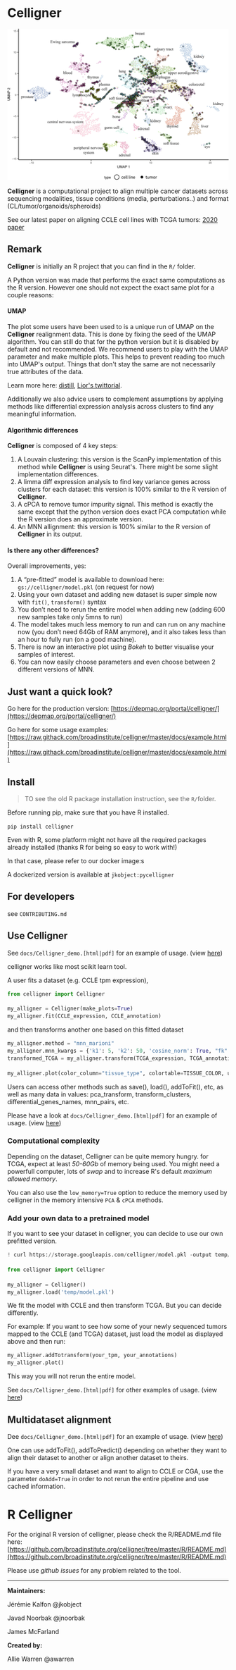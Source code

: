 # Celligner

![](docs/typical_celligner.webp)

__Celligner__ is a computational project to align multiple cancer datasets across sequencing modalities, tissue conditions (media, perturbations..) and format (CL/tumor/organoids/spheroids)

See our latest paper on aligning CCLE cell lines with TCGA tumors:
[2020 paper](https://www.nature.com/articles/s41467-020-20294-x)

## Remark

__Celligner__ is initially an R project that you can find in the `R/` folder.

A Python version was made that performs the exact same computations as the R version. However one should not expect the exact same plot for a couple reasons:

#### UMAP

The plot some users have been used to is a unique run of UMAP on the __Celligner__ realignment data. This is done by fixing the seed of the UMAP algorithm. You can still do that for the python version but it is disabled by default and not recommended. We recommend users to play with the UMAP parameter and make multiple plots. 
This helps to prevent reading too much into UMAP's output. Things that don't stay the same are not necessarily true attributes of the data.

Learn more here: [distill](https://distill.pub/2016/misread-tsne/), [Lior's twittorial](https://twitter.com/lpachter/status/1431325969411821572).

Additionally we also advice users to complement assumptions by applying methods like differential expression analysis across clusters to find any meaningful information.

#### Algorithmic differences

__Celligner__ is composed of 4 key steps:

1. A Louvain clustering: this version is the ScanPy implementation of this method while __Celligner__ is using Seurat's. There might be some slight implementation differences.
2. A limma diff expression analysis to find key variance genes across clusters for each dataset: this version is 100% similar to the R version of __Celligner__.
3. A cPCA to remove tumor impurity signal. This method is exactly the same except that the python version does exact PCA computation while the R version does an approximate version.
4. An MNN allignment: this version is 100% similar to the R version of __Celligner__ in its output.

#### Is there any other differences?

Overall improvements, yes:

1. A “pre-fitted” model is available to download here: `gs://celligner/model.pkl` (on request for now)
2. Using your own dataset and adding new dataset is super simple now with `fit()`, `transform()` syntax
3. You don’t need to rerun the entire model when adding new (adding 600 new samples take only 5mns to run)
4. The model takes much less memory to run and can run on any machine now (you don’t need 64Gb of RAM anymore), and it also takes less than an hour to fully run (on a good machine).
5. There is now an interactive plot using _Bokeh_ to better visualise your samples of interest.
6. You can now easily choose parameters and even choose between 2 different versions of MNN.

## Just want a quick look?

Go here for the production version: [https://depmap.org/portal/celligner/](https://depmap.org/portal/celligner/)

Go here for some usage examples: [https://raw.githack.com/broadinstitute/celligner/master/docs/example.html](https://raw.githack.com/broadinstitute/celligner/master/docs/example.html)

## Install

> TO see the old R package installation instruction, see the `R/`folder.

Before running pip, make sure that you have R installed.

`pip install celligner`

Even with R, some platform might not have all the required packages already installed (thanks R for being so easy to work with!)

In that case, please refer to our docker image:s

A dockerized version is available at `jkobject:pycelligner`

## For developers

see `CONTRIBUTING.md`

## Use Celligner

See `docs/Celligner_demo.[html|pdf]` for an example of usage.
(view [here](https://raw.githack.com/broadinstitute/celligner/master/docs/example.html))

celligner works like most scikit learn tool.

A user fits a dataset (e.g. CCLE tpm expression),

```python
from celligner import Celligner

my_alligner = Celligner(make_plots=True)
my_alligner.fit(CCLE_expression, CCLE_annotation)
```

and then transforms another one based on this fitted dataset

```python
my_alligner.method = "mnn_marioni"
my_alligner.mnn_kwargs = {'k1': 5, 'k2': 50, 'cosine_norm': True, "fk":5}
transformed_TCGA = my_alligner.transform(TCGA_expression, TCGA_annotation)

my_alligner.plot(color_column="tissue_type", colortable=TISSUE_COLOR, umap_kwargs={'n_neighbors': 15,'min_dist': 0.2, 'metric': 'cosine'})
```

Users can access other methods such as save(), load(), addToFit(), etc, as well as many data in values: pca_transform, transform_clusters, differential_genes_names, mnn_pairs, etc.

Please have a look at `docs/Celligner_demo.[html|pdf]` for an example of usage.
(view [here](https://raw.githack.com/broadinstitute/celligner/master/docs/example.html))

### Computational complexity

Depending on the dataset, Celligner can be quite memory hungry.
for TCGA, expect at least _50-60Gb_ of memory being used. You might need a powerfull computer, lots of _swap_ and to increase R's default _maximum allowed memory_.

You can also use the `low_memory=True` option to reduce the memory used by celligner in the memory intensive `PCA` & `cPCA` methods.
  
### Add your own data to a pretrained model

If you want to see your dataset in celligner, you can decide to use our own prefitted version.

```python
! curl https://storage.googleapis.com/celligner/model.pkl -output temp/model.pkl

from celligner import Celligner

my_alligner = Celligner()
my_alligner.load('temp/model.pkl')
```

We fit the model with CCLE and then transform TCGA. But you can decide differently.

For example: If you want to see how some of your newly sequenced tumors mapped to the CCLE (and TCGA) dataset, just load the model as displayed above and then run:

```python
my_alligner.addTotransform(your_tpm, your_annotations)
my_alligner.plot()
```

This way you will not rerun the entire model.

See `docs/Celligner_demo.[html|pdf]` for other examples of usage.
(view [here](https://raw.githack.com/broadinstitute/celligner/master/docs/example.html))

## Multidataset alignment

Dee `docs/Celligner_demo.[html|pdf]` for an example of usage.
(view [here](https://raw.githack.com/broadinstitute/celligner/master/docs/example.html))

One can use addToFit(), addToPredict() depending on whether they want to align their dataset to another or align another dataset to theirs.

If you have a very small dataset and want to align to CCLE or CGA, use the parameter `doAdd=True` in order to not rerun the entire pipeline and use cached information.

# R Celligner

For the original R version of celligner, please check the R/README.md file here: [https://github.com/broadinstitute.org/celligner/tree/master/R/README.md](https://github.com/broadinstitute.org/celligner/tree/master/R/README.md)

Please use _github issues_ for any problem related to the tool.

---

__Maintainers:__

Jérémie Kalfon @jkobject

Javad Noorbak @jnoorbak

James McFarland

__Created by:__

Allie Warren @awarren
